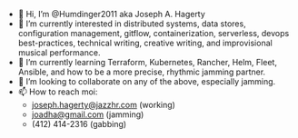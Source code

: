 - 👋 Hi, I’m @Humdinger2011 aka Joseph A. Hagerty
- 👀 I’m currently interested in distributed systems, data stores, configuration management, gitflow, containerization, serverless, devops best-practices, technical writing, creative writing, and improvisional musical performance.
- 🌱 I’m currently learning Terraform, Kubernetes, Rancher, Helm, Fleet, Ansible, and how to be a more precise, rhythmic jamming partner. 
- 💞️ I’m looking to collaborate on any of the above, especially jamming.
- 📫 How to reach moi:
    - joseph.hagerty@jazzhr.com (working)
    - joadha@gmail.com (jamming)
    - (412) 414-2316 (gabbing)

<!---
Humdinger2011/Humdinger2011 is an ✨ extra f*ing special ✨ repository because its `README.md` (this file) appears on your GitHub profile.
You can click the Preview link to take a look at your changes.
--->
